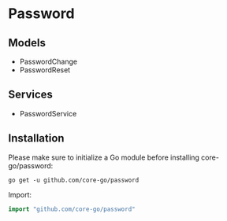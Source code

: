 # Password
## Models
- PasswordChange
- PasswordReset

## Services
- PasswordService

## Installation
Please make sure to initialize a Go module before installing core-go/password:

```shell
go get -u github.com/core-go/password
```

Import:
```go
import "github.com/core-go/password"
```
